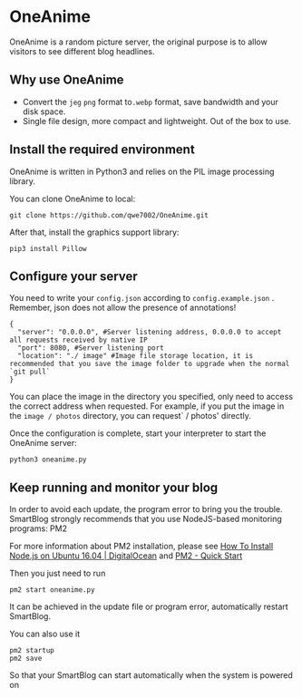 # OneAnime

OneAnime is a random picture server, the original purpose is to allow visitors to see different blog headlines.

## Why use OneAnime

* Convert the `jeg` `png` format to`.webp` format, save bandwidth and your disk space.
* Single file design, more compact and lightweight. Out of the box to use.

## Install the required environment

OneAnime is written in Python3 and relies on the PIL image processing library.

You can clone OneAnime to local:

```shell
git clone https://github.com/qwe7002/OneAnime.git
```

After that, install the graphics support library:

```shell
pip3 install Pillow
```

## Configure your server

You need to write your `config.json` according to `config.example.json` . Remember, json does not allow the presence of annotations!

```
{
  "server": "0.0.0.0", #Server listening address, 0.0.0.0 to accept all requests received by native IP
  "port": 8080, #Server listening port
  "location": "./ image" #Image file storage location, it is recommended that you save the image folder to upgrade when the normal `git pull`
}
```

You can place the image in the directory you specified, only need to access the correct address when requested. For example, if you put the image in the `image / photos` directory, you can request` / photos' directly.

Once the configuration is complete, start your interpreter to start the OneAnime server:
```shell
python3 oneanime.py
```

## Keep running and monitor your blog

In order to avoid each update, the program error to bring you the trouble. SmartBlog strongly recommends that you use NodeJS-based monitoring programs: PM2

For more information about PM2 installation, please see [How To Install Node.js on Ubuntu 16.04 | DigitalOcean](https://www.digitalocean.com/community/tutorials/how-to-install-node-js-on-ubuntu-16-04) and [PM2 - Quick Start](http://pm2.keymetrics.io/docs/usage/quick-start/)

Then you just need to run

```shell
pm2 start oneanime.py
```

It can be achieved in the update file or program error, automatically restart SmartBlog.

You can also use it

```shell
pm2 startup
pm2 save
```

So that your SmartBlog can start automatically when the system is powered on